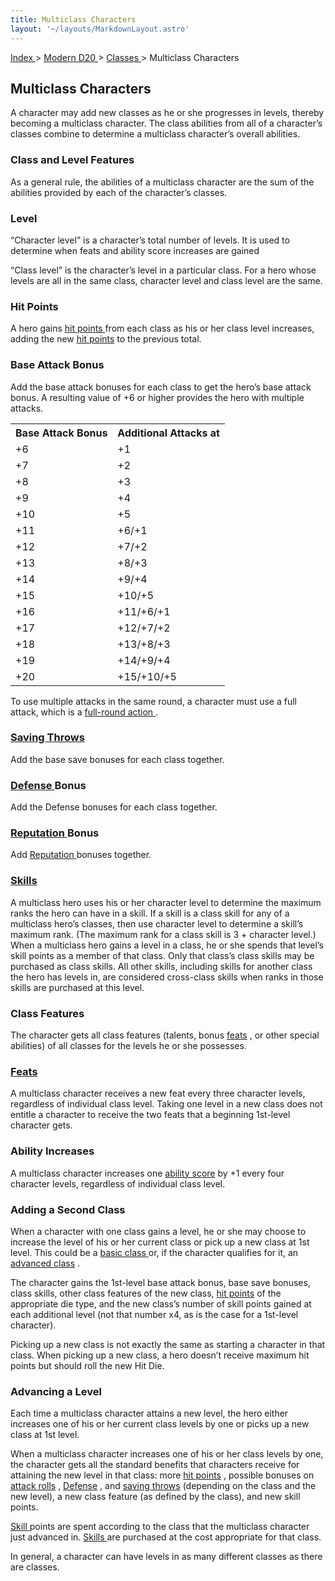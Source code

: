 ```yaml
---
title: Multiclass Characters
layout: '~/layouts/MarkdownLayout.astro'
---
```


[ Index ](/) > [ Modern D20 ](/modern.d20.srd) > [ Classes ](/modern.d20.srd/classes) > Multiclass Characters

##  Multiclass Characters

A character may add new classes as he or she progresses in levels, thereby
becoming a multiclass character. The class abilities from all of a character’s
classes combine to determine a multiclass character’s overall abilities.

###  Class and Level Features

As a general rule, the abilities of a multiclass character are the sum of the
abilities provided by each of the character’s classes.

###  Level

“Character level” is a character’s total number of levels. It is used to
determine when feats and ability score increases are gained

“Class level” is the character’s level in a particular class. For a hero whose
levels are all in the same class, character level and class level are the
same.

###  Hit Points

A hero gains [ hit points ](/modern.d20.srd/combat/hit.points) from each class
as his or her class level increases, adding the new [ hit points](/modern.d20.srd/combat/hit.points) to the previous total.

###  Base Attack Bonus

Add the base attack bonuses for each class to get the hero’s base attack
bonus. A resulting value of +6 or higher provides the hero with multiple
attacks.


<table> <tr> <th> Base Attack Bonus </th> <th> Additional Attacks at </th> </tr><tr> <td> +6 </td> <td> +1 </td> </tr> <tr class="shaded"> <td> +7 </td> <td> +2 </td> </tr> <tr> <td> +8 </td> <td> +3 </td> </tr> <tr class="shaded"> <td> +9 </td> <td> +4 </td> </tr> <tr> <td> +10 </td> <td> +5 </td> </tr> <tr class="shaded"> <td> +11 </td> <td> +6/+1 </td> </tr> <tr> <td> +12 </td> <td> +7/+2 </td> </tr> <tr class="shaded"> <td> +13 </td> <td> +8/+3 </td> </tr> <tr> <td> +14 </td> <td> +9/+4 </td> </tr> <tr class="shaded"> <td> +15 </td> <td> +10/+5 </td> </tr> <tr> <td> +16 </td> <td> +11/+6/+1 </td> </tr> <tr class="shaded"> <td> +17 </td> <td> +12/+7/+2 </td> </tr> <tr> <td> +18 </td> <td> +13/+8/+3 </td> </tr> <tr class="shaded"> <td> +19 </td> <td> +14/+9/+4 </td> </tr> <tr> <td> +20 </td> <td> +15/+10/+5 </td> </tr> </table>



To use multiple attacks in the same round, a character must use a full attack,
which is a [ full-round action ](/modern.d20.srd/combat/full.round.actions) .

###  [ Saving Throws ](/modern.d20.srd/basics/saving.throws)

Add the base save bonuses for each class together.

###  [ Defense ](/modern.d20.srd/combat/defense) Bonus

Add the Defense bonuses for each class together.

###  [ Reputation ](/modern.d20.srd/reputation) Bonus

Add [ Reputation ](/modern.d20.srd/reputation) bonuses together.

###  [ Skills ](/modern.d20.srd/skills)

A multiclass hero uses his or her character level to determine the maximum
ranks the hero can have in a skill. If a skill is a class skill for any of a
multiclass hero’s classes, then use character level to determine a skill’s
maximum rank. (The maximum rank for a class skill is 3 + character level.)
When a multiclass hero gains a level in a class, he or she spends that level’s
skill points as a member of that class. Only that class’s class skills may be
purchased as class skills. All other skills, including skills for another
class the hero has levels in, are considered cross-class skills when ranks in
those skills are purchased at this level.

###  Class Features

The character gets all class features (talents, bonus [ feats](/modern.d20.srd/feats) , or other special abilities) of all classes for the
levels he or she possesses.

###  [ Feats ](/modern.d20.srd/feats)

A multiclass character receives a new feat every three character levels,
regardless of individual class level. Taking one level in a new class does not
entitle a character to receive the two feats that a beginning 1st-level
character gets.

###  Ability Increases

A multiclass character increases one [ ability score](/modern.d20.srd/basics/ability.scores) by +1 every four character levels,
regardless of individual class level.

###  Adding a Second Class

When a character with one class gains a level, he or she may choose to
increase the level of his or her current class or pick up a new class at 1st
level. This could be a [ basic class ](/modern.d20.srd/classes/basic) or, if
the character qualifies for it, an [ advanced class](/modern.d20.srd/classes/advanced) .

The character gains the 1st-level base attack bonus, base save bonuses, class
skills, other class features of the new class, [ hit points](/modern.d20.srd/combat/hit.points) of the appropriate die type, and the new
class’s number of skill points gained at each additional level (not that
number x4, as is the case for a 1st-level character).

Picking up a new class is not exactly the same as starting a character in that
class. When picking up a new class, a hero doesn’t receive maximum hit points
but should roll the new Hit Die.

###  Advancing a Level

Each time a multiclass character attains a new level, the hero either
increases one of his or her current class levels by one or picks up a new
class at 1st level.

When a multiclass character increases one of his or her class levels by one,
the character gets all the standard benefits that characters receive for
attaining the new level in that class: more [ hit points](/modern.d20.srd/combat/hit.points) , possible bonuses on [ attack rolls](/modern.d20.srd/combat/attack.roll) , [ Defense](/modern.d20.srd/combat/defense) , and [ saving throws](/modern.d20.srd/basics/saving.throws) (depending on the class and the new
level), a new class feature (as defined by the class), and new skill points.

[ Skill ](/modern.d20.srd/skills) points are spent according to the class that
the multiclass character just advanced in. [ Skills ](/modern.d20.srd/skills)
are purchased at the cost appropriate for that class.

In general, a character can have levels in as many different classes as there
are classes.

